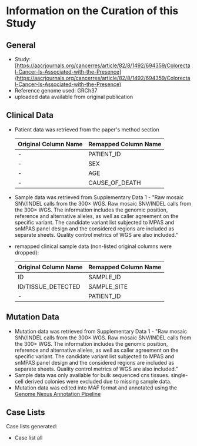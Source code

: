 # **Information on the Curation of this Study**

## General
* Study: [https://aacrjournals.org/cancerres/article/82/8/1492/694359/Colorectal-Cancer-Is-Associated-with-the-Presence](https://aacrjournals.org/cancerres/article/82/8/1492/694359/Colorectal-Cancer-Is-Associated-with-the-Presence)
* Reference genome used: GRCh37
* uploaded data available from original publication

## Clinical Data
* Patient data was retrieved from the paper's method section

  | Original Column Name | Remapped Column Name|
  |----------------------|---------------------|
  |-			 |PATIENT_ID           |
  |-                     |SEX                  |
  |-                     |AGE                  |
  |-		         |CAUSE_OF_DEATH       |
 
* Sample data was retrieved from Supplementary Data 1 - "Raw mosaic SNV/INDEL calls from the 300× WGS. Raw mosaic SNV/INDEL calls from the 300× WGS. The information includes the genomic position, reference and alternative alleles, as well as caller agreement on the specific variant. The candidate variant list subjected to MPAS and snMPAS panel design and the considered regions are included as separate sheets. Quality control metrics of WGS are also included."
* remapped clinical sample data (non-listed original columns were dropped):

  | Original Column Name | Remapped Column Name|
  |----------------------|---------------------|
  |ID	                 |SAMPLE_ID            |
  |ID/TISSUE_DETECTED    |SAMPLE_SITE	       |
  |-	                 |PATIENT_ID           |

## Mutation Data
* Mutation data was retrieved from Supplementary Data 1 - "Raw mosaic SNV/INDEL calls from the 300× WGS. Raw mosaic SNV/INDEL calls from the 300× WGS. The information includes the genomic position, reference and alternative alleles, as well as caller agreement on the specific variant. The candidate variant list subjected to MPAS and snMPAS panel design and the considered regions are included as separate sheets. Quality control metrics of WGS are also included."
* Sample data was only available for bulk sequenced cns tissues. single-cell derived colonies were excluded due to missing sample data.
* Mutation data was edited into MAF format and annotated using the [Genome Nexus Annotation Pipeline](https://github.com/genome-nexus/genome-nexus-annotation-pipeline)

## Case Lists
Case lists generated:
* Case list all